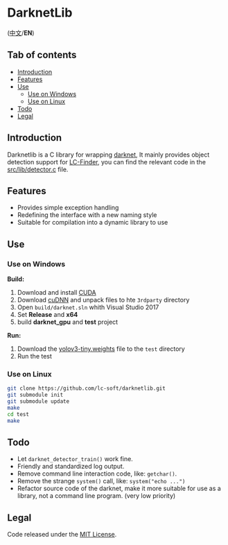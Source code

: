 # DarknetLib

([中文](README.zh-cn.md)/**EN**)

## Tab of contents

- [Introduction](#introduction)
- [Features](#features)
- [Use](#use)
    - [Use on Windows](#use-on-windows)
    - [Use on Linux](#use-on-linux)
- [Todo](#todo)
- [Legal](#legal)

## Introduction

Darknetlib is a C library for wrapping [darknet](http://pjreddie.com/darknet/),
It mainly provides object detection support for [LC-Finder](https://github.com/lc-soft/LC-Finder), you can find the relevant code in the [src/lib/detector.c](https://github.com/lc-soft/LC-Finder/blob/develop/src/lib/detector.c) file.

## Features

- Provides simple exception handling
- Redefining the interface with a new naming style
- Suitable for compilation into a dynamic library to use

## Use

### Use on Windows

**Build:**

1. Download and install [CUDA](https://developer.nvidia.com/cuda-downloads)
1. Download [cuDNN](https://developer.nvidia.com/cudnn) and unpack files to hte `3rdparty` directory
1. Open `build/darknet.sln` whith Visual Studio 2017
1. Set **Release** and **x64**
1. build **darknet_gpu** and **test** project

**Run:**

1. Download the [yolov3-tiny.weights](https://pjreddie.com/media/files/yolov3-tiny.weights) file to the `test` directory
1. Run the test

### Use on Linux

```bash
git clone https://github.com/lc-soft/darknetlib.git
git submodule init
git submodule update
make
cd test
make
```

## Todo

- Let `darknet_detector_train()` work fine.
- Friendly and standardized log output.
- Remove command line interaction code, like: `getchar()`.
- Remove the strange `system()` call, like: `system("echo ...")`
- Refactor source code of the darknet, make it more suitable for use as a library, not a command line program. (very low priority)

## Legal

Code released under the [MIT License](LICENSE).
